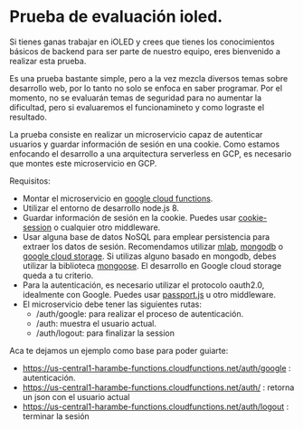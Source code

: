 # Prueba de evaluación ioled.

Si tienes ganas trabajar en iOLED y crees que tienes los conocimientos básicos de backend para ser parte de nuestro equipo, eres bienvenido a realizar esta prueba. 

Es una prueba bastante simple, pero a la vez mezcla diversos temas sobre desarrollo web, por lo tanto no solo se enfoca en saber programar. Por el momento, no se evaluarán temas de seguridad para no aumentar la dificultad, pero si evaluaremos el funcionamineto y como lograste el resultado.

La prueba consiste en realizar un microservicio capaz de autenticar usuarios y guardar información de sesión en una cookie. Como estamos enfocando el desarrollo a una arquitectura serverless en GCP, es necesario que montes este microservicio en GCP.

Requisitos:
- Montar el microservicio en [google cloud functions](https://cloud.google.com/functions/docs/).
- Utilizar el entorno de desarrollo node.js 8.
- Guardar información de sesión en la cookie. Puedes usar [cookie-session](https://github.com/expressjs/cookie-session) o cualquier otro middleware.
- Usar alguna base de datos NoSQL para emplear persistencia para extraer los datos de sesión. Recomendamos utilizar [mlab](https://mlab.com/), [mongodb](https://www.mongodb.com/cloud) o [google cloud storage](https://cloud.google.com/storage/). Si utilizas alguno basado en mongodb, debes utilizar la biblioteca [mongoose](https://mongoosejs.com/). El desarrollo en Google cloud storage queda a tu criterio.
- Para la autenticación, es necesario utilizar el protocolo oauth2.0, idealmente con Google. Puedes usar [passport.js](http://www.passportjs.org/) u otro middleware.
- El microservicio debe tener las siguientes rutas:
  - /auth/google: para realizar el proceso de autenticación.
  - /auth: muestra el usuario actual. 
  - /auth/logout: para finalizar la session

Aca te dejamos un ejemplo como base para poder guiarte: 

- https://us-central1-harambe-functions.cloudfunctions.net/auth/google : autenticación.
- https://us-central1-harambe-functions.cloudfunctions.net/auth/ : retorna un json con el usuario actual 
- https://us-central1-harambe-functions.cloudfunctions.net/auth/logout : terminar la sesión

